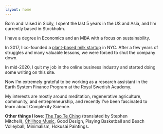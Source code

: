 ```yaml
---
layout: home
---
```


Born and raised in Sicily, I spent the last 5 years in the US and Asia, and I’m currently based in 
Stockholm.

I have a degree in Economics and an MBA with a focus on sustainability.

In 2017, I co-founded a [plant-based milk startup](https://www.instagram.com/miruku_peanut_milk) in NYC. After a few years of
struggles and many valuable lessons, we were forced to shut the company down.

In mid-2020, I quit my job in the online business industry and started doing some writing on this site. 

Now I’m extremely grateful to be working as a research assistant in the Earth System Finance Program at the Royal Swedish Academy.

My interests are mostly around meditation, regenerative agriculture, community, and entrepreneurship, and 
recently I’ve been fascinated to learn about Complexity Science.

**Other things I love**: [The Tao Te Ching](https://www.amazon.com/Tao-Te-Ching-Lao-Tzu/dp/0711236496) (translated by Stephen Mitchell), [Chillhop Music](https://www.youtube.com/watch?v=5yx6BWlEVcY), Good Design, Playing Basketball and Beach Volleyball, Minimalism, Hokusai Paintings.
